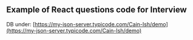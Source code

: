 ## Example of React questions code for Interview

DB under: [https://my-json-server.typicode.com/Cain-Ish/demo](https://my-json-server.typicode.com/Cain-Ish/demo)
